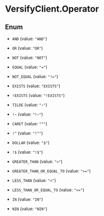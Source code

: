 # VersifyClient.Operator

## Enum


* `AND` (value: `"AND"`)

* `OR` (value: `"OR"`)

* `NOT` (value: `"NOT"`)

* `EQUAL` (value: `"="`)

* `NOT_EQUAL` (value: `"!="`)

* `EXISTS` (value: `"EXISTS"`)

* `!EXISTS` (value: `"!EXISTS"`)

* `TILDE` (value: `"~"`)

* `!~` (value: `"!~"`)

* `CARET` (value: `"^"`)

* `!^` (value: `"!^"`)

* `DOLLAR` (value: `"$"`)

* `!$` (value: `"!$"`)

* `GREATER_THAN` (value: `">"`)

* `GREATER_THAN_OR_EQUAL_TO` (value: `">="`)

* `LESS_THAN` (value: `"<"`)

* `LESS_THAN_OR_EQUAL_TO` (value: `"<="`)

* `IN` (value: `"IN"`)

* `NIN` (value: `"NIN"`)


